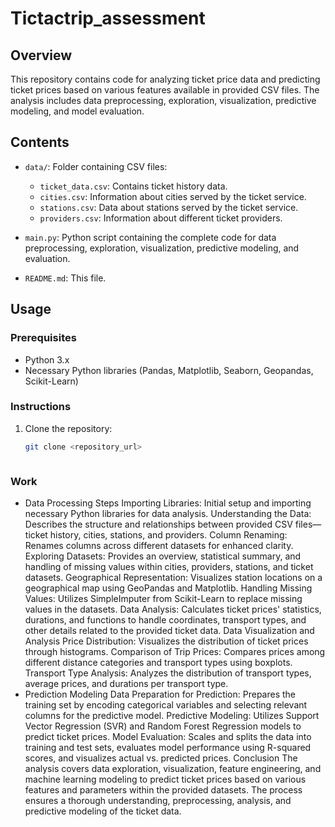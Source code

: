 # Tictactrip_assessment
## Overview

This repository contains code for analyzing ticket price data and predicting ticket prices based on various features available in provided CSV files. The analysis includes data preprocessing, exploration, visualization, predictive modeling, and model evaluation.

## Contents

- `data/`: Folder containing CSV files:
  - `ticket_data.csv`: Contains ticket history data.
  - `cities.csv`: Information about cities served by the ticket service.
  - `stations.csv`: Data about stations served by the ticket service.
  - `providers.csv`: Information about different ticket providers.

- `main.py`: Python script containing the complete code for data preprocessing, exploration, visualization, predictive modeling, and evaluation.

- `README.md`: This file.

## Usage

### Prerequisites

- Python 3.x
- Necessary Python libraries (Pandas, Matplotlib, Seaborn, Geopandas, Scikit-Learn)

### Instructions

1. Clone the repository:

   ```bash
   git clone <repository_url>



### Work 
* Data Processing Steps
Importing Libraries: Initial setup and importing necessary Python libraries for data analysis.
Understanding the Data: Describes the structure and relationships between provided CSV files—ticket history, cities, stations, and providers.
Column Renaming: Renames columns across different datasets for enhanced clarity.
Exploring Datasets: Provides an overview, statistical summary, and handling of missing values within cities, providers, stations, and ticket datasets.
Geographical Representation: Visualizes station locations on a geographical map using GeoPandas and Matplotlib.
Handling Missing Values: Utilizes SimpleImputer from Scikit-Learn to replace missing values in the datasets.
Data Analysis: Calculates ticket prices' statistics, durations, and functions to handle coordinates, transport types, and other details related to the provided ticket data.
Data Visualization and Analysis
Price Distribution: Visualizes the distribution of ticket prices through histograms.
Comparison of Trip Prices: Compares prices among different distance categories and transport types using boxplots.
Transport Type Analysis: Analyzes the distribution of transport types, average prices, and durations per transport type.
* Prediction Modeling
Data Preparation for Prediction: Prepares the training set by encoding categorical variables and selecting relevant columns for the predictive model.
Predictive Modeling: Utilizes Support Vector Regression (SVR) and Random Forest Regression models to predict ticket prices.
Model Evaluation: Scales and splits the data into training and test sets, evaluates model performance using R-squared scores, and visualizes actual vs. predicted prices.
Conclusion
The analysis covers data exploration, visualization, feature engineering, and machine learning modeling to predict ticket prices based on various features and parameters within the provided datasets. The process ensures a thorough understanding, preprocessing, analysis, and predictive modeling of the ticket data.
